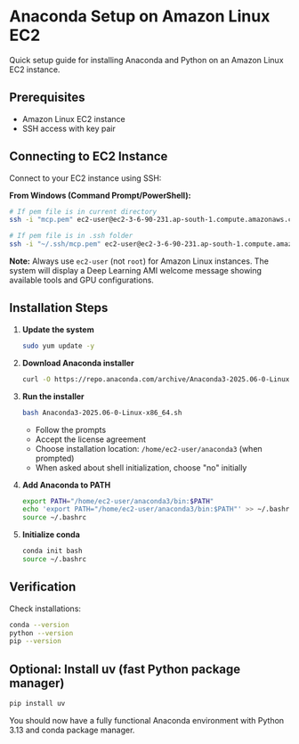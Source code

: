 # Anaconda Setup on Amazon Linux EC2

Quick setup guide for installing Anaconda and Python on an Amazon Linux EC2 instance.

## Prerequisites
- Amazon Linux EC2 instance
- SSH access with key pair

## Connecting to EC2 Instance

Connect to your EC2 instance using SSH:

**From Windows (Command Prompt/PowerShell):**
```bash
# If pem file is in current directory
ssh -i "mcp.pem" ec2-user@ec2-3-6-90-231.ap-south-1.compute.amazonaws.com

# If pem file is in .ssh folder
ssh -i "~/.ssh/mcp.pem" ec2-user@ec2-3-6-90-231.ap-south-1.compute.amazonaws.com
```

**Note:** Always use `ec2-user` (not `root`) for Amazon Linux instances. The system will display a Deep Learning AMI welcome message showing available tools and GPU configurations.

## Installation Steps

1. **Update the system**
   ```bash
   sudo yum update -y
   ```

2. **Download Anaconda installer**
   ```bash
   curl -O https://repo.anaconda.com/archive/Anaconda3-2025.06-0-Linux-x86_64.sh
   ```

3. **Run the installer**
   ```bash
   bash Anaconda3-2025.06-0-Linux-x86_64.sh
   ```
   - Follow the prompts
   - Accept the license agreement
   - Choose installation location: `/home/ec2-user/anaconda3` (when prompted)
   - When asked about shell initialization, choose "no" initially

4. **Add Anaconda to PATH**
   ```bash
   export PATH="/home/ec2-user/anaconda3/bin:$PATH"
   echo 'export PATH="/home/ec2-user/anaconda3/bin:$PATH"' >> ~/.bashrc
   source ~/.bashrc
   ```

5. **Initialize conda**
   ```bash
   conda init bash
   source ~/.bashrc
   ```

## Verification

Check installations:
```bash
conda --version
python --version
pip --version
```

## Optional: Install uv (fast Python package manager)
```bash
pip install uv
```

You should now have a fully functional Anaconda environment with Python 3.13 and conda package manager.